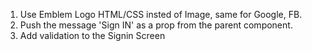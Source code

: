 1. Use Emblem Logo HTML/CSS insted of Image, same for Google, FB.
2. Push the message 'Sign IN' as a prop from the parent component.
3. Add validation to the Signin Screen
